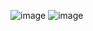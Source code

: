 ![image](https://github.com/user-attachments/assets/cf3d131a-00c8-4167-b7d8-587f188f2d5f)
![image](https://github.com/user-attachments/assets/33941032-c1a5-421d-a050-db3847a72161)
